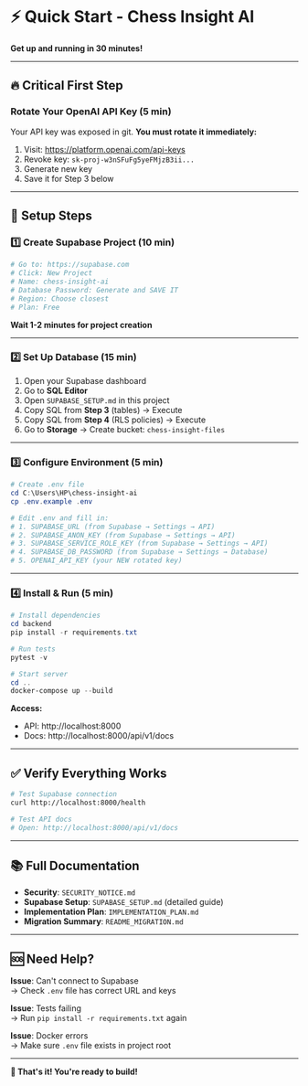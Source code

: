 # ⚡ Quick Start - Chess Insight AI

**Get up and running in 30 minutes!**

---

## 🔥 Critical First Step

### Rotate Your OpenAI API Key (5 min)

Your API key was exposed in git. **You must rotate it immediately:**

1. Visit: https://platform.openai.com/api-keys
2. Revoke key: `sk-proj-w3nSFuFg5yeFMjzB3ii...`
3. Generate new key
4. Save it for Step 3 below

---

## 🚀 Setup Steps

### 1️⃣ Create Supabase Project (10 min)

```bash
# Go to: https://supabase.com
# Click: New Project
# Name: chess-insight-ai
# Database Password: Generate and SAVE IT
# Region: Choose closest
# Plan: Free
```

**Wait 1-2 minutes for project creation**

---

### 2️⃣ Set Up Database (15 min)

1. Open your Supabase dashboard
2. Go to **SQL Editor**
3. Open `SUPABASE_SETUP.md` in this project
4. Copy SQL from **Step 3** (tables) → Execute
5. Copy SQL from **Step 4** (RLS policies) → Execute
6. Go to **Storage** → Create bucket: `chess-insight-files`

---

### 3️⃣ Configure Environment (5 min)

```powershell
# Create .env file
cd C:\Users\HP\chess-insight-ai
cp .env.example .env

# Edit .env and fill in:
# 1. SUPABASE_URL (from Supabase → Settings → API)
# 2. SUPABASE_ANON_KEY (from Supabase → Settings → API)
# 3. SUPABASE_SERVICE_ROLE_KEY (from Supabase → Settings → API)
# 4. SUPABASE_DB_PASSWORD (from Supabase → Settings → Database)
# 5. OPENAI_API_KEY (your NEW rotated key)
```

---

### 4️⃣ Install & Run (5 min)

```powershell
# Install dependencies
cd backend
pip install -r requirements.txt

# Run tests
pytest -v

# Start server
cd ..
docker-compose up --build
```

**Access:**
- API: http://localhost:8000
- Docs: http://localhost:8000/api/v1/docs

---

## ✅ Verify Everything Works

```bash
# Test Supabase connection
curl http://localhost:8000/health

# Test API docs
# Open: http://localhost:8000/api/v1/docs
```

---

## 📚 Full Documentation

- **Security**: `SECURITY_NOTICE.md`
- **Supabase Setup**: `SUPABASE_SETUP.md` (detailed guide)
- **Implementation Plan**: `IMPLEMENTATION_PLAN.md`
- **Migration Summary**: `README_MIGRATION.md`

---

## 🆘 Need Help?

**Issue**: Can't connect to Supabase  
→ Check `.env` file has correct URL and keys

**Issue**: Tests failing  
→ Run `pip install -r requirements.txt` again

**Issue**: Docker errors  
→ Make sure `.env` file exists in project root

---

**🎉 That's it! You're ready to build!**
